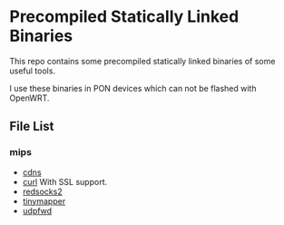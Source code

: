 Precompiled Statically Linked Binaries
======================================
This repo contains some precompiled statically linked binaries of some useful
tools.

I use these binaries in PON devices which can not be flashed with OpenWRT.

File List
---------
### mips

- [cdns][1]
- [curl][2]
  With SSL support.
- [redsocks2][3]
- [tinymapper][4]
- [udpfwd][5]

[1]: <https://github.com/semigodking/cdns>
[2]: <https://github.com/curl/curl>
[3]: <https://github.com/semigodking/redsocks> "redsocks2"
[4]: <https://github.com/wangyu-/tinyPortMapper> "tinyPortMapper"
[5]: <https://github.com/rssnsj/portfwd>
